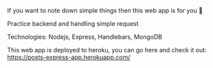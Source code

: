 If you want to note down simple things then this web app is for you 📔

Practice backend and handling simple request

Technologies:
Nodejs, Express, Handlebars, MongoDB

This web app is deployed to heroku, you can go here and check it out: https://posts-express-app.herokuapp.com/
